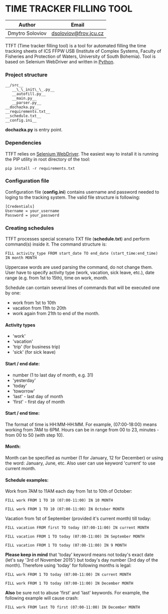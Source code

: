 # TIME TRACKER FILLING TOOL

| Author | Email |
| --- | --- |
| Dmytro Soloviov | [dsoloviov@frov.jcu.cz](dsoloviov@frov.jcu.cz) |

TTFT (Time tracker filling tool) is a tool for automated filling the time tracking sheets of ICS FFPW USB (Institute of Complex Systems, Faculty of Fisheries and Protection of Waters, University of South Bohemia). Tool is based on Selenium WebDriver and written in [Python](https://www.python.org/).

### Project structure

```
__/src__
   __\_\_init\_\_.py__
   __autofill.py__
   __main.py__
   __parser.py__
__dochazka.py__
__requirements.txt__
__schedule.txt__
__config.ini__
```

__dochazka.py__ is entry point.

### Dependencies

TTFT relies on [Selenium WebDriver](http://www.seleniumhq.org/). The easiest way to install it is running the PIP utility in root directory of the tool:

```
pip install -r requirements.txt
```

### Configuration file

Configuration file (__config.ini__) contains username and password needed to loging to the tracking system. The valid file structure is following:

```
[Credentials]
Username = your_username
Password = your_password
```

### Creating schedules

TTFT processes special scenario TXT file (__schedule.txt__) and perform command(s) inside it. The command structure is:

```
FILL activity_type FROM start_date TO end_date (start_time:end_time) IN month MONTH
```

Uppercase words are used parsing the command, do not change them. User have to specify activity type (work, vacation, sick leave, etc.), date range (e.g. from 1st to 15th), time on work, month.

Schedule can contain several lines of commands that will be executed one by one:

- work from 1st to 10th
- vacation from 11th to 20th
- work again from 21th to end of the month.

#### Activity types

- 'work'
- 'vacation'
- 'trip' (for business trip)
- 'sick' (for sick leave)

#### Start / end date:

- number (1 to last day of month, e.g. 31)
- 'yesterday'
- 'today'
- 'toworrow'
- 'last' - last day of month
- 'first' - first day of month

#### Start / end time:

The format of time is HH:MM-HH:MM. For example, (07:00-18:00) means working from 7AM to 6PM. Hours can be in range from 00 to 23, minutes - from 00 to 50 (with step 10).

#### Month:

Month can be specified as number (1 for January, 12 for December) or using the word: January, June, etc. Also user can use keyword 'current' to use current month.

#### Schedule examples:

Work from 7AM to 11AM each day from 1st to 10th of October:

```
FILL work FROM 1 TO 10 (07:00-11:00) IN 10 MONTH
```
```
FILL work FROM 1 TO 10 (07:00-11:00) IN October MONTH
```

Vacation from 1st of September (provided it's current month) till today:

```
FILL vacation FROM first TO today (07:00-11:00) IN current MONTH
```
```
FILL vacation FROM 1 TO today (07:00-11:00) IN September MONTH
```
```
FILL vacation FROM 1 TO today (07:00-11:00) IN 9 MONTH
```

__Please keep in mind__ that 'today' keyword means not today's exact date (let's say '3rd of November 2015') but today's day number (3rd day of the month). Therefore using 'today' for following months is legal:

```
FILL work FROM 1 TO today (07:00-11:00) IN current MONTH
```
```
FILL work FROM 1 TO today (07:00-11:00) IN December MONTH
```

__Also__ be sure not to abuse 'first' and 'last' keywords. For example, the following example will cause crash:

```
FILL work FROM last TO first (07:00-11:00) IN December MONTH
```